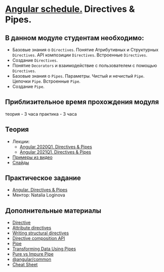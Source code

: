 # [Angular schedule.](../../README-RU.md) Directives & Pipes.

## В данном модуле студентам необходимо:

- Базовые знания о `Directives`. Понятие Атрибутивных и Структурных `Directives`. API композиции `Directives`. Встроенные `Directives`.
- Создание `Directives`.
- Понятие `Decorators` и взаимодействие с пользователем с помощью `Directives`.
- Базовые знания о `Pipes`. Параметры. Чистый и нечистый `Pipe`. Цепочки `Pipe`. Встроенные `Pipe`.
- Создание `Pipe`.

## Приблизительное время прохождения модуля

теория - 3 часа
практика - 3 часа

## Теория

- Лекции:
  - [Angular 2020Q1. Directives & Pipes](https://youtu.be/S7TKY7hfWa0)
  - [Angular 2021Q1. Directives & Pipes](https://youtu.be/RLI6AGKwVcA)
- [Примеры из видео](https://github.com/NataliaLoginova/angular-course/tree/main/angular-directives-pipes/src)
- [Слайды](https://slides.com/natalia_loginowa/angular-directives-pipes)

## Практическое задание

- [Angular. Directives & Pipes](https://github.com/rolling-scopes-school/tasks/blob/master/tasks/angular/components-directives-pipes.md)
- Ментор: Natalia Loginova

## Дополнительные материалы
- [Directive](https://angular.io/api/core/Directive)
- [Attribute directives](https://angular.io/guide/attribute-directives)
- [Writing structural directives](https://angular.io/guide/structural-directives)
- [Directive composition API](https://angular.io/guide/directive-composition-api)
- [Pipe](https://angular.io/api/core/Pipe)
- [Transforming Data Using Pipes](https://angular.io/guide/pipes)
- [Pure vs Impure Pipe](https://medium.com/@ghoul.ahmed5/pure-vs-impure-pipe-in-angular-2152cf073e4d)
- [@angular/common](https://angular.io/api/common)
- [Cheat Sheet](https://angular.io/guide/cheatsheet)
